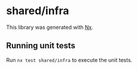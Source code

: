 # shared/infra

This library was generated with [Nx](https://nx.dev).

## Running unit tests

Run `nx test shared/infra` to execute the unit tests.
